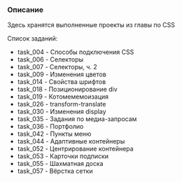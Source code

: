 ### Описание

Здесь хранятся выполненные проекты из главы по CSS

Список заданий:
- task_004 - Способы подключения CSS
- task_006 - Селекторы
- task_007 - Селекторы, ч. 2
- task_009 - Изменения цветов
- task_014 - Свойства шрифтов
- task_018 - Позиционирование div
- task_019 - Котомемемоизация
- task_026 - transform-translate
- task_030 - Изменения display
- task_035 - Задания по медиа-запросам
- task_036 - Портфолио
- task_042 - Пункты меню
- task_044 - Адаптивные контейнеры
- task_052 - Центрирование контейнера
- task_053 - Карточки подписки
- task_055 - Шахматная доска
- task_057 - Вёрстка сетки